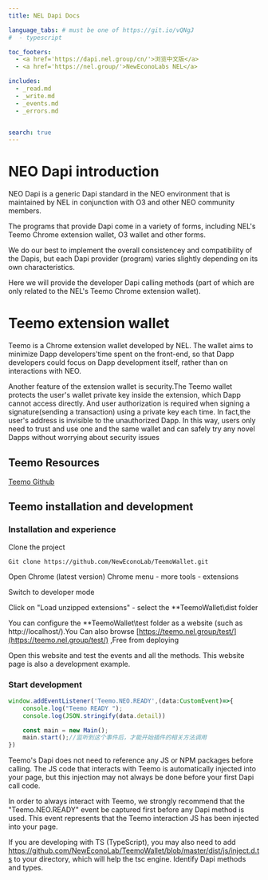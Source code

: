```yaml
---
title: NEL Dapi Docs

language_tabs: # must be one of https://git.io/vQNgJ
#  - typescript

toc_footers:
  - <a href='https://dapi.nel.group/cn/'>浏览中文版</a>
  - <a href='https://nel.group/'>NewEconoLabs NEL</a>

includes:
  - _read.md
  - _write.md
  - _events.md
  - _errors.md


search: true
---
```


# NEO Dapi introduction

NEO Dapi is a generic Dapi standard in the NEO environment that is maintained by NEL in conjunction with O3 and other NEO community members.

The programs that provide Dapi come in a variety of forms, including NEL's Teemo Chrome extension wallet, O3 wallet and other forms.

We do our best to implement the overall consistencey and compatibility of the Dapis, but each Dapi provider (program) varies slightly depending on its own characteristics.

Here we will provide the developer Dapi calling methods (part of which are only related to the NEL's Teemo Chrome extension wallet).

# Teemo extension wallet

Teemo is a Chrome extension wallet developed by NEL. The wallet aims to minimize Dapp developers'time spent  on the front-end, so that Dapp developers could focus on Dapp development itself, rather than on interactions with NEO.

Another feature of the extension wallet is security.The Teemo wallet protects the user's wallet private key inside the extension, which Dapp cannot access directly. And user authorization is required when signing a signature(sending a transaction) using a private key each time. In fact,the user's address is invisible to the unauthorized Dapp. In this way, users only need to trust and use one and the same wallet and can safely try any novel Dapps without worrying about security issues 

## Teemo Resources
[Teemo Github](https://github.com/NewEconoLab/TeemoWallet)


## Teemo installation and development

### Installation and experience

Clone the project

```
Git clone https://github.com/NewEconoLab/TeemoWallet.git
```
Open Chrome (latest version)
Chrome menu - more tools - extensions

Switch to developer mode

Click on "Load unzipped extensions" - select the **TeemoWallet\dist folder

You can configure the **TeemoWallet\test folder as a website (such as http://localhost/).You Can also browse [https://teemo.nel.group/test/](https://teemo.nel.group/test/) ,Free from deploying

Open this website and test the events and all the methods. This website page is also a development example.

### Start development

```typescript
window.addEventListener('Teemo.NEO.READY',(data:CustomEvent)=>{
    console.log("Teemo READY ");
    console.log(JSON.stringify(data.detail))

    const main = new Main();
    main.start();//监听到这个事件后，才能开始插件的相关方法调用
})
```

Teemo's Dapi does not need to reference any JS or NPM packages before calling. The JS code that interacts with Teemo is automatically injected into your page, but this injection may not always be done before your first Dapi call code.

In order to always interact with Teemo, we strongly recommend that the "Teemo.NEO.READY" event be captured first before any Dapi method is used. This event represents that the Teemo interaction JS has been injected into your page.

If you are developing with TS (TypeScript), you may also need to add https://github.com/NewEconoLab/TeemoWallet/blob/master/dist/js/inject.d.ts to your directory, which will help the tsc engine. Identify Dapi methods and types.